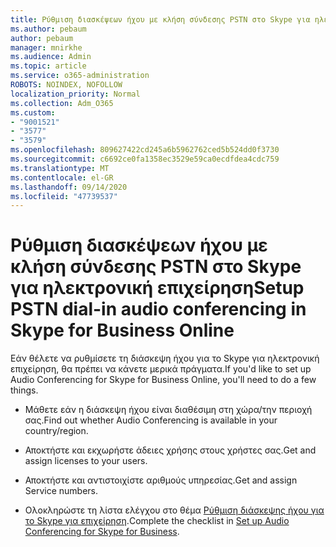 ```yaml
---
title: Ρύθμιση διασκέψεων ήχου με κλήση σύνδεσης PSTN στο Skype για ηλεκτρονική επιχείρηση
ms.author: pebaum
author: pebaum
manager: mnirkhe
ms.audience: Admin
ms.topic: article
ms.service: o365-administration
ROBOTS: NOINDEX, NOFOLLOW
localization_priority: Normal
ms.collection: Adm_O365
ms.custom:
- "9001521"
- "3577"
- "3579"
ms.openlocfilehash: 809627422cd245a6b5962762ced5b524dd0f3730
ms.sourcegitcommit: c6692ce0fa1358ec3529e59ca0ecdfdea4cdc759
ms.translationtype: MT
ms.contentlocale: el-GR
ms.lasthandoff: 09/14/2020
ms.locfileid: "47739537"
---
```

# <a name="setup-pstn-dial-in-audio-conferencing-in-skype-for-business-online"></a><span data-ttu-id="c2502-102">Ρύθμιση διασκέψεων ήχου με κλήση σύνδεσης PSTN στο Skype για ηλεκτρονική επιχείρηση</span><span class="sxs-lookup"><span data-stu-id="c2502-102">Setup PSTN dial-in audio conferencing in Skype for Business Online</span></span>

<span data-ttu-id="c2502-103">Εάν θέλετε να ρυθμίσετε τη διάσκεψη ήχου για το Skype για ηλεκτρονική επιχείρηση, θα πρέπει να κάνετε μερικά πράγματα.</span><span class="sxs-lookup"><span data-stu-id="c2502-103">If you'd like to set up Audio Conferencing for Skype for Business Online, you'll need to do a few things.</span></span> 

- <span data-ttu-id="c2502-104">Μάθετε εάν η διάσκεψη ήχου είναι διαθέσιμη στη χώρα/την περιοχή σας.</span><span class="sxs-lookup"><span data-stu-id="c2502-104">Find out whether Audio Conferencing is available in your country/region.</span></span>

- <span data-ttu-id="c2502-105">Αποκτήστε και εκχωρήστε άδειες χρήσης στους χρήστες σας.</span><span class="sxs-lookup"><span data-stu-id="c2502-105">Get and assign licenses to your users.</span></span>

- <span data-ttu-id="c2502-106">Αποκτήστε και αντιστοιχίστε αριθμούς υπηρεσίας.</span><span class="sxs-lookup"><span data-stu-id="c2502-106">Get and assign Service numbers.</span></span>

- <span data-ttu-id="c2502-107">Ολοκληρώστε τη λίστα ελέγχου στο θέμα [Ρύθμιση διάσκεψης ήχου για το Skype για επιχείρηση](https://docs.microsoft.com/SkypeForBusiness/audio-conferencing-in-office-365/set-up-audio-conferencing).</span><span class="sxs-lookup"><span data-stu-id="c2502-107">Complete the checklist in [Set up Audio Conferencing for Skype for Business](https://docs.microsoft.com/SkypeForBusiness/audio-conferencing-in-office-365/set-up-audio-conferencing).</span></span>
